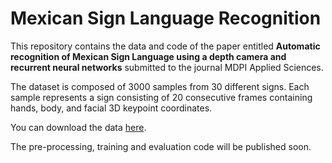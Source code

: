 # Mexican Sign Language Recognition

This repository contains the data and code of the paper entitled **Automatic recognition of Mexican Sign Language using a depth camera and recurrent neural networks** submitted to the journal MDPI Applied Sciences.

The dataset is composed of 3000 samples from 30 different signs. Each sample represents a sign consisting of 20 consecutive frames containing hands, body, and facial 3D keypoint coordinates. 

You can download the data [here](https://drive.google.com/drive/folders/1AOODxR8KOliDrODS9kFJYKDWZC6DchyH?usp=sharing).

The pre-processing, training and evaluation code will be published soon.
